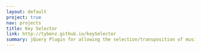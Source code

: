 ```yaml
---
layout: default
project: true
nav: projects
title: Key Selector
link: http://tybenz.github.io/keySelector
summary: jQuery Plugin for allowing the selection/transposition of music keys
---
```

